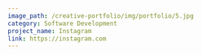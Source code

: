 ```yaml
---
image_path: /creative-portfolio/img/portfolio/5.jpg
category: Software Development
project_name: Instagram
link: https://instagram.com
---
```

